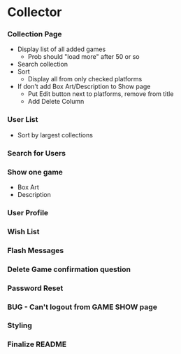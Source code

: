 # Collector


### Collection Page
* Display list of all added games
  	* Prob should "load more" after 50 or so
* Search collection
* Sort
 	* Display all from only checked platforms
* If don't add Box Art/Description to Show page
 	* Put Edit button next to platforms, remove <a> from title
 	* Add Delete Column

### User List
* Sort by largest collections

### Search for Users

### Show one game
* Box Art
* Description

### User Profile

### Wish List

### Flash Messages

### Delete Game confirmation question

### Password Reset

### BUG - Can't logout from GAME SHOW page

### Styling

### Finalize README